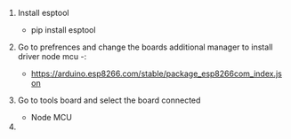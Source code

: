 1. Install esptool
    * pip install esptool

2. Go to prefrences and change the boards additional manager to install driver node mcu -:
    * https://arduino.esp8266.com/stable/package_esp8266com_index.json 

3. Go to tools board and select the board connected 
    * Node MCU 

4. 